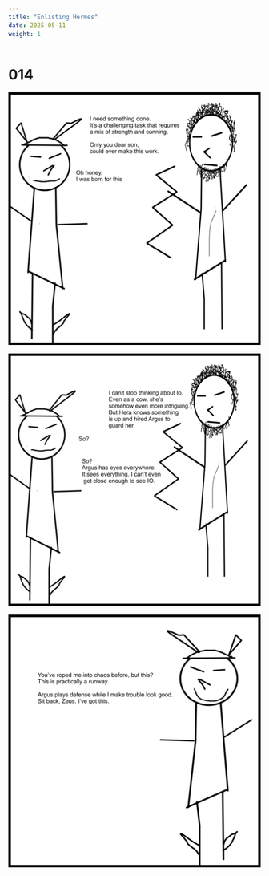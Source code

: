 ```yaml
---
title: "Enlisting Hermes"
date: 2025-05-11
weight: 1
---
```


# 014


<img class = 'comic' src='/assets/cartoon/014/014-01.jpg'> <br />

<img class = 'comic' src='/assets/cartoon/014/014-02.jpg'>  <br />

<img class = 'comic' src='/assets/cartoon/014/014-03.jpg'> 

